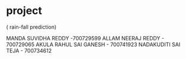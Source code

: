 # project
( rain-fall prediction)

MANDA SUVIDHA REDDY -700729599
ALLAM NEERAJ REDDY - 700729065
AKULA RAHUL SAI GANESH - 700741923
NADAKUDITI SAI TEJA - 700734612
